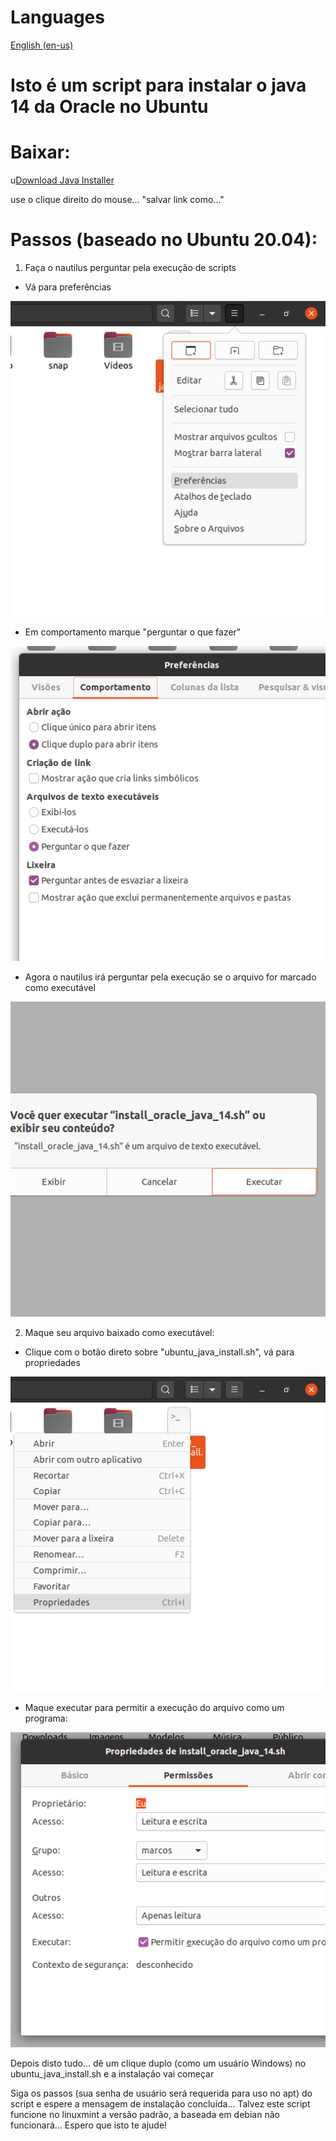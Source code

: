# Languages
<a id="raw-url" href="https://github.com/markirius/ubuntu_java_install/blob/master/README.md">English (en-us)</a>


# Isto é um script para instalar o java 14 da Oracle no Ubuntu

# Baixar:
u<a id="raw-url" href="https://raw.githubusercontent.com/markirius/ubuntu_java_install/master/ubuntu_java_install.sh">Download Java Installer</a>

use o clique direito do mouse... "salvar link como..."

# Passos (baseado no Ubuntu 20.04):

1. Faça o nautilus perguntar pela execução de scripts

  * Vá para preferências

![](imgs/1.png)

  * Em comportamento marque "perguntar o que fazer"

![](imgs/2.png)

  * Agora o nautilus irá perguntar pela execução se o arquivo for marcado como executável

![](imgs/3.png)


2. Maque seu arquivo baixado como executável:

  * Clique com o botão direto sobre "ubuntu_java_install.sh", vá para propriedades

![](imgs/5.png)

  * Maque executar para permitir a execução do arquivo como um programa:

![](imgs/4.png)


Depois disto tudo... dê um clique duplo (como um usuário Windows) no ubuntu_java_install.sh e a instalação vai começar


Siga os passos (sua senha de usuário será requerida para uso no apt) do script e espere a mensagem de instalação concluída... Talvez este script funcione no linuxmint a versão padrão, a baseada em debian não funcionará... Espero que isto te ajude!
